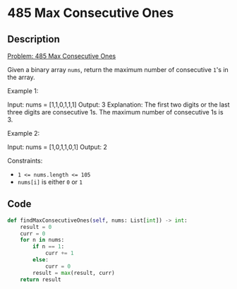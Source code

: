# 485 Max Consecutive Ones

## Description

[Problem: 485 Max Consecutive Ones](https://leetcode.com/problems/max-consecutive-ones)

Given a binary array `nums`, return the maximum number of consecutive `1`'s in the array.

Example 1:

Input: nums = [1,1,0,1,1,1]
Output: 3
Explanation: The first two digits or the last three digits are consecutive 1s. The maximum number of consecutive 1s is 3.

Example 2:

Input: nums = [1,0,1,1,0,1]
Output: 2

Constraints:

- `1 <= nums.length <= 105`
- `nums[i]` is either `0` or `1`

## Code

```python
def findMaxConsecutiveOnes(self, nums: List[int]) -> int:
    result = 0
    curr = 0
    for n in nums:
        if n == 1:
            curr += 1
        else:
            curr = 0
        result = max(result, curr)
    return result
```
